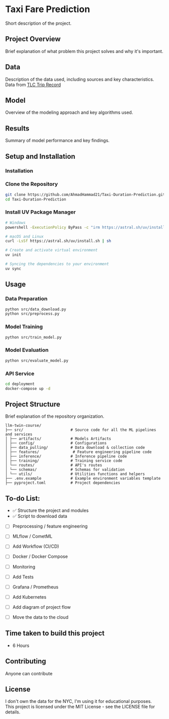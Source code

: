 # Taxi Fare Prediction

Short description of the project.

## Project Overview
Brief explanation of what problem this project solves and why it's important.

## Data
Description of the data used, including sources and key characteristics.
Data from [TLC Trip Record](https://www.nyc.gov/site/tlc/about/tlc-trip-record-data.page)

## Model
Overview of the modeling approach and key algorithms used.

## Results
Summary of model performance and key findings.

## Setup and Installation

### Installation

### Clone the Repository
```bash
git clone https://github.com/AhmadHammad21/Taxi-Duration-Prediction.git
cd Taxi-Duration-Prediction
```

### Install UV Package Manager
```bash
# Windows
powershell -ExecutionPolicy ByPass -c "irm https://astral.sh/uv/install.ps1 | iex"

# macOS and Linux
curl -LsSf https://astral.sh/uv/install.sh | sh

# Create and activate virtual environment
uv init

# Syncing the dependencies to your environment
uv sync
```

## Usage

### Data Preparation
```bash
python src/data_download.py
python src/preprocess.py
```

### Model Training
```bash
python src/train_model.py
```

### Model Evaluation
```bash
python src/evaluate_model.py
```

### API Service
```bash
cd deployment
docker-compose up -d
```

## Project Structure
Brief explanation of the repository organization.
```
llm-twin-course/
├── src/                     # Source code for all the ML pipelines and services
│ ├── artifacts/             # Models Artifacts
│ ├── config/                # Configurations
│ ├── data_pulling/          # Data download & collection code
│ ├── features/               # Feature engineering pipeline code
│ ├── inference/             # Inference pipeline code
│ ├── training/              # Training service code
│ └── routes/                # API's routes
│ └── schemas/               # Schemas for validation
│ └── utils/                 # Utilities functions and helpers
├── .env.example             # Example environment variables template
├── pyproject.toml           # Project dependencies
```

## To-do List:
- ✅ Structure the project and modules
- ✅ Script to download data
- [ ] Preprocessing / feature engineering
- [ ] MLflow / CometML
- [ ] Add Workflow (CI/CD)
- [ ] Docker / Docker Compose
- [ ] Monitoring
- [ ] Add Tests
- [ ] Grafana / Prometheus
- [ ] Add Kubernetes
- [ ] Add diagram of project flow
- [ ] Move the data to the cloud


## Time taken to build this project
- 6 Hours

## Contributing
Anyone can contribute

## License
I don't own the data for the NYC, I'm using it for educational purposes.  
This project is licensed under the MIT License - see the LICENSE file for details.
